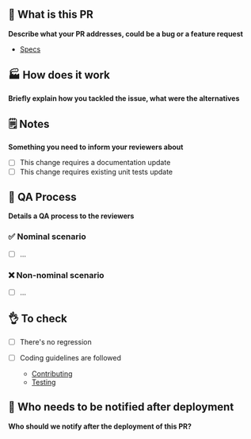 ## 📝 What is this PR

**Describe what your PR addresses, could be a bug or a feature request**

-   [Specs](https://phantombuster.atlassian.net/browse/[TICKET-ID])

## 🏭 How does it work

**Briefly explain how you tackled the issue, what were the alternatives**

## 🗒 Notes

**Something you need to inform your reviewers about**

-   [ ] This change requires a documentation update
-   [ ] This change requires existing unit tests update

## 🧪 QA Process

**Details a QA process to the reviewers**

### ✅ Nominal scenario

-   [ ] ...

### ❌ Non-nominal scenario

-   [ ] ...

## 👌 To check

-   [ ] There's no regression
-   [ ] Coding guidelines are followed

    -   [Contributing](https://github.com/phantombuster/engineering-docs/blob/master/contributing.md)
    -   [Testing](https://github.com/phantombuster/engineering-docs/blob/master/testing.md)

## 👥 Who needs to be notified after deployment

**Who should we notify after the deployment of this PR?**
